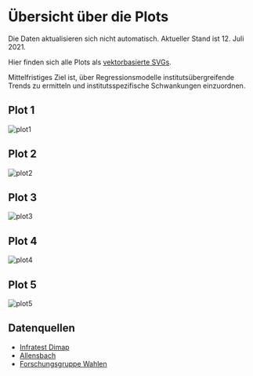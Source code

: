 # Übersicht über die Plots

Die Daten aktualisieren sich nicht automatisch. Aktueller Stand ist 12. Juli 2021.

Hier finden sich alle Plots als [vektorbasierte SVGs](https://github.com/dominiklawetzky/sonntagsfrage/tree/main/SVG).

Mittelfristiges Ziel ist, über Regressionsmodelle institutsübergreifende Trends zu ermitteln und institutsspezifische Schwankungen einzuordnen.

## Plot 1
![plot1](https://user-images.githubusercontent.com/75689258/125426199-158ca425-5f00-4d43-b5e5-ac9435e5c5d5.jpg)

## Plot 2
![plot2](https://user-images.githubusercontent.com/75689258/125427856-0bb4a2aa-06d0-46a0-a269-2d99aea306b8.jpg)


## Plot 3
![plot3](https://user-images.githubusercontent.com/75689258/125427911-ea072cde-e444-4faf-8250-2f008d3405fd.jpg)

## Plot 4
 ![plot4](https://user-images.githubusercontent.com/75689258/125428227-586ea355-5de3-4d0b-97fe-616b6679fa07.jpg)

## Plot 5
![plot5](https://user-images.githubusercontent.com/75689258/125428907-0b50f628-b311-414d-b442-4c6c1f1cd255.jpg)

## Datenquellen
- [Infratest Dimap](https://www.infratest-dimap.de/umfragen-analysen/bundesweit/sonntagsfrage/)
- [Allensbach](https://www.ifd-allensbach.de/studien-und-berichte/sonntagsfrage/gesamt.html)
- [Forschungsgruppe Wahlen](https://www.wahlrecht.de/umfragen/politbarometer.htm)
